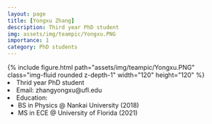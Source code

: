 ```yaml
---
layout: page
title: [Yongxu Zhang]
description: Third year PhD student
img: assets/img/teampic/Yongxu.PNG
importance: 1
category: PhD students
---
```

<div class="container my-5">
  <div class="row">
      <div class="col-sm-8 mt-3 mt-md-0">
          {% include figure.html path="assets/img/teampic/Yongxu.PNG" class="img-fluid rounded z-depth-1" width="120" height="120" %}
      </div>
      <div class="col-12 col-md-6" >
          <li>Thrid year PhD student</li>
          <li>Email: zhangyongxu@ufl.edu</li>
          <li>Education: 
             <ul>
             <li>BS in Physics @ Nankai University (2018) </li>
             <li>MS in ECE @ University of Florida (2021)</li>
             </ul>
            </li>
      </div>
    </div>
</div>
